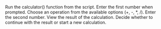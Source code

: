 Run the calculator() function from the script.
Enter the first number when prompted.
Choose an operation from the available options (+, -, *, /).
Enter the second number.
View the result of the calculation.
Decide whether to continue with the result or start a new calculation.
